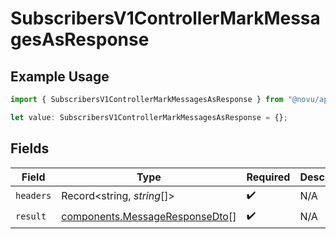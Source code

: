 # SubscribersV1ControllerMarkMessagesAsResponse

## Example Usage

```typescript
import { SubscribersV1ControllerMarkMessagesAsResponse } from "@novu/api/models/operations";

let value: SubscribersV1ControllerMarkMessagesAsResponse = {};
```

## Fields

| Field                                                                            | Type                                                                             | Required                                                                         | Description                                                                      |
| -------------------------------------------------------------------------------- | -------------------------------------------------------------------------------- | -------------------------------------------------------------------------------- | -------------------------------------------------------------------------------- |
| `headers`                                                                        | Record<string, *string*[]>                                                       | :heavy_check_mark:                                                               | N/A                                                                              |
| `result`                                                                         | [components.MessageResponseDto](../../models/components/messageresponsedto.md)[] | :heavy_check_mark:                                                               | N/A                                                                              |